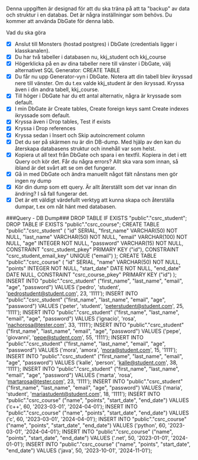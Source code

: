 ﻿
Denna uppgiften är designad för att du ska träna på att ta "backup" av data och struktur i en databas. Det är några inställningar som behövs. Du kommer att använda DbGate för denna labb.

Vad du ska göra
- [x] Anslut till Monsters (hostad postgres) i DbGate (credentials ligger i klasskanalen).
- [x] Du har två tabeller i databasen nu, kkj_student och kkj_course
- [x] Högerklicka på en av dina tabeller nere till vänster i DbGate, välj alternativet SQL Generator: CREATE TABLE
- [x] Du får nu upp Generator-vyn i DbGate. Notera att din tabell blev ikryssad nere till vänster. Om du t.ex valde kkj_student är den ikryssad. Kryssa även i din andra tabell, kkj_course.
- [x] Till höger i DbGate har du ett antal alternativ, några är kryssade som default.
- [x] I min DbGate är Create tables, Create foreign keys samt Create indexes ikryssade som default.
- [x] Kryssa även i Drop tables, Test if exists
- [x] Kryssa i Drop references
- [x] Kryssa sedan i Insert och Skip autoincrement column
- [x] Det du ser på skärmen nu är din DB-dump. Med hjälp av den kan du återskapa databasens struktur och innehåll var som helst.
- [x] Kopiera ut all text från DbGate och spara i en textfil. Kopiera in det i ett Query och kör det. Får du några errors? Allt ska vara som innan, så ibland är det svårt att se om det fungerar.
- [x] Gå in med DbGate och ändra manuellt något fält nånstans men gör ingen ny dump
- [x] Kör din dump som ett query. Är allt återställt som det var innan din ändring? I så fall fungerar det.
- [x] Det är ett väldigt värdefullt verktyg att kunna skapa och återställa dumpar, t.ex om nåt hänt med databasen.

###Query - DB Dump###
DROP TABLE IF EXISTS "public"."csrc_student";
DROP TABLE IF EXISTS "public"."csrc_course";
CREATE TABLE "public"."csrc_student" ( 
  "id" SERIAL,
  "first_name" VARCHAR(50) NOT NULL,
  "last_name" VARCHAR(50) NOT NULL,
  "email" VARCHAR(100) NOT NULL,
  "age" INTEGER NOT NULL,
  "password" VARCHAR(15) NOT NULL,
  CONSTRAINT "csrc_student_pkey" PRIMARY KEY ("id"),
  CONSTRAINT "csrc_student_email_key" UNIQUE ("email")
);
CREATE TABLE "public"."csrc_course" ( 
  "id" SERIAL,
  "name" VARCHAR(50) NOT NULL,
  "points" INTEGER NOT NULL,
  "start_date" DATE NOT NULL,
  "end_date" DATE NULL,
  CONSTRAINT "csrc_course_pkey" PRIMARY KEY ("id")
);
INSERT INTO "public"."csrc_student" ("first_name", "last_name", "email", "age", "password") VALUES ('pedro', 'student', 'pedrostudent@student.com', 23, '1111');
INSERT INTO "public"."csrc_student" ("first_name", "last_name", "email", "age", "password") VALUES ('peter', 'student', 'peterstudent@student.com', 25, '1111');
INSERT INTO "public"."csrc_student" ("first_name", "last_name", "email", "age", "password") VALUES ('ignacio', 'rosa', 'nachorosa@tester.com', 33, '1111');
INSERT INTO "public"."csrc_student" ("first_name", "last_name", "email", "age", "password") VALUES ('pepe', 'giovanni', 'pepe@student.com', 55, '1111');
INSERT INTO "public"."csrc_student" ("first_name", "last_name", "email", "age", "password") VALUES ('mora', 'amora', 'mora@student.com', 15, '1111');
INSERT INTO "public"."csrc_student" ("first_name", "last_name", "email", "age", "password") VALUES ('kalle', 'person', 'kalle@student.com', 38, '1111');
INSERT INTO "public"."csrc_student" ("first_name", "last_name", "email", "age", "password") VALUES ('marta', 'rosa', 'martarosa@tester.com', 23, '1111');
INSERT INTO "public"."csrc_student" ("first_name", "last_name", "email", "age", "password") VALUES ('maria', 'student', 'mariastudent@student.com', 18, '1111');
INSERT INTO "public"."csrc_course" ("name", "points", "start_date", "end_date") VALUES ('c++', 60, '2023-03-01', '2024-04-01');
INSERT INTO "public"."csrc_course" ("name", "points", "start_date", "end_date") VALUES ('c', 60, '2023-03-01', '2024-04-01');
INSERT INTO "public"."csrc_course" ("name", "points", "start_date", "end_date") VALUES ('python', 60, '2023-03-01', '2024-04-01');
INSERT INTO "public"."csrc_course" ("name", "points", "start_date", "end_date") VALUES ('.net', 50, '2023-01-01', '2024-01-01');
INSERT INTO "public"."csrc_course" ("name", "points", "start_date", "end_date") VALUES ('java', 50, '2023-10-01', '2024-11-01');